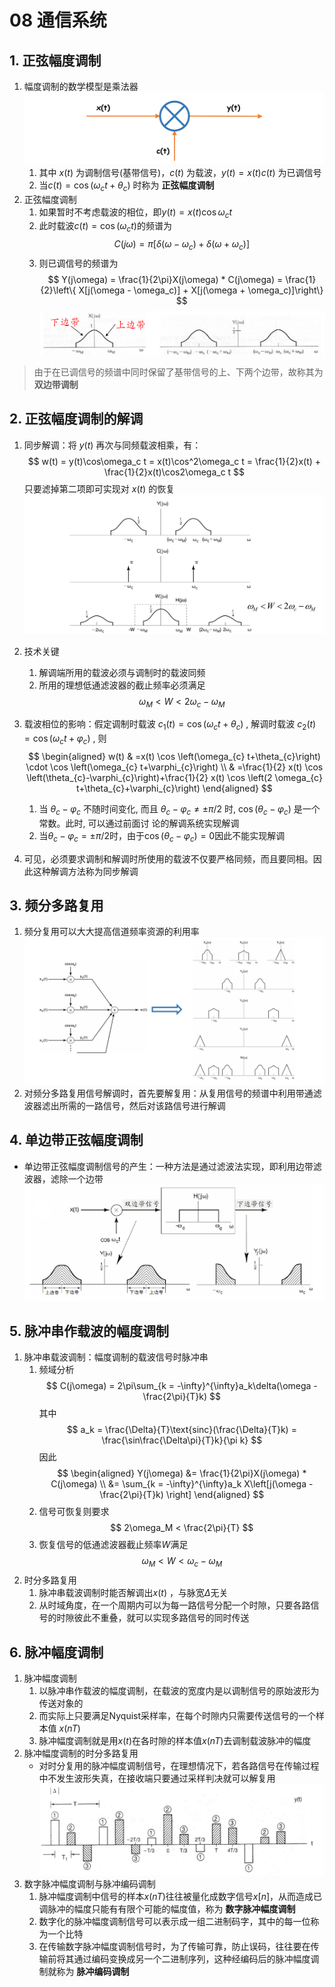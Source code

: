 # 08 通信系统
## 1. 正弦幅度调制
1. 幅度调制的数学模型是乘法器![](gallery/2023-06-13-20-44-32.png)
   1. 其中 $x(t)$ 为调制信号(基带信号)，$c(t)$ 为载波，$y(t) = x(t)c(t)$ 为已调信号
   2. 当$c(t) = \cos(\omega_c t + \theta_c)$ 时称为 **正弦幅度调制**
2. 正弦幅度调制
   1. 如果暂时不考虑载波的相位，即$y(t) = x(t)\cos\omega_c t$
   2. 此时载波$c(t) = \cos(\omega_c t)$的频谱为
      $$
      C(j\omega) = \pi[\delta(\omega - \omega_c) + \delta(\omega + \omega_c)]
      $$
   3. 则已调信号的频谱为
      $$
      Y(j\omega) = \frac{1}{2\pi}X(j\omega) * C(j\omega) = \frac{1}{2}\left\{ X[j(\omega - \omega_c)] + X[j(\omega + \omega_c)]\right\}
      $$
      ![](gallery/2023-06-13-20-51-53.png)
> 由于在已调信号的频谱中同时保留了基带信号的上、下两个边带，故称其为 **双边带调制**
## 2. 正弦幅度调制的解调
1. 同步解调：将 $y(t)$ 再次与同频载波相乘，有：
   $$
   w(t) = y(t)\cos\omega_c t = x(t)\cos^2\omega_c t = \frac{1}{2}x(t) + \frac{1}{2}x(t)\cos2\omega_c t
   $$
   只要滤掉第二项即可实现对 $x(t)$ 的恢复 ![](gallery/2023-06-13-20-59-36.png)
2. 技术关键
   1. 解调端所用的载波必须与调制时的载波同频
   2. 所用的理想低通滤波器的截止频率必须满足
      $$
      \omega_M < W < 2\omega_c - \omega_M
      $$
3. 载波相位的影响：假定调制时载波 $c_{1}(t)=\cos \left(\omega_{c} t+\theta_{c}\right)$ , 解调时载波  $c_{2}(t)=\cos \left(\omega_{c} t+\varphi_{c}\right)$ , 则
      $$
      \begin{aligned}
        w(t) & =x(t) \cos \left(\omega_{c} t+\theta_{c}\right) \cdot \cos \left(\omega_{c} t+\varphi_{c}\right) \\
        & =\frac{1}{2} x(t) \cos \left(\theta_{c}-\varphi_{c}\right)+\frac{1}{2} x(t) \cos \left(2 \omega_{c} t+\theta_{c}+\varphi_{c}\right)
      \end{aligned}
      $$
      
      1. 当 $\theta_{c}-\varphi_{c}$  不随时间变化, 而且  $\theta_{c}-\varphi_{c} \neq \pm \pi / 2$  时,  $\cos \left(\theta_{c}-\varphi_{c}\right)$  是一个常数。此时, 可以通过前面讨 论的解调系统实现解调
      2.  当$\theta_{c}-\varphi_{c} = \pm \pi / 2$时，由于$\cos(\theta_c - \varphi_c) = 0$因此不能实现解调
4. 可见，必须要求调制和解调时所使用的载波不仅要严格同频，而且要同相。因此这种解调方法称为同步解调
## 3. 频分多路复用
1. 频分复用可以大大提高信道频率资源的利用率 ![](gallery/2023-06-13-21-12-29.png)
2. 对频分多路复用信号解调时，首先要解复用：从复用信号的频谱中利用带通滤波器滤出所需的一路信号，然后对该路信号进行解调
## 4. 单边带正弦幅度调制
- 单边带正弦幅度调制信号的产生：一种方法是通过滤波法实现，即利用边带滤波器，滤除一个边带 ![](gallery/2023-06-13-21-13-32.png)
## 5. 脉冲串作载波的幅度调制
1. 脉冲串载波调制：幅度调制的载波信号时脉冲串
   1. 频域分析
      $$
      C(j\omega) = 2\pi\sum_{k = -\infty}^{\infty}a_k\delta(\omega - \frac{2\pi}{T}k)
      $$
      其中
      $$
      a_k = \frac{\Delta}{T}\text{sinc}(\frac{\Delta}{T}k) = \frac{\sin\frac{\Delta\pi}{T}k}{\pi k}
      $$
      因此
      $$
      \begin{aligned}
      Y(j\omega) &= \frac{1}{2\pi}X(j\omega) * C(j\omega) \\
      &= \sum_{k = -\infty}^{\infty}a_k X\left[j(\omega - \frac{2\pi}{T}k) \right]
      \end{aligned}
      $$
   2. 信号可恢复则要求
      $$
      2\omega_M < \frac{2\pi}{T}
      $$
   3. 恢复信号的低通滤波器截止频率$W$满足
      $$
      \omega_M < W < \omega_c - \omega_M
      $$
2. 时分多路复用
   1. 脉冲串载波调制时能否解调出$x(t)$ ，与脉宽$\Delta$无关
   2. 从时域角度，在一个周期内可以为每一路信号分配一个时隙，只要各路信号的时隙彼此不重叠，就可以实现多路信号的同时传送
## 6. 脉冲幅度调制
1. 脉冲幅度调制
   1. 以脉冲串作载波的幅度调制，在载波的宽度内是以调制信号的原始波形为传送对象的
   2. 而实际上只要满足Nyquist采样率，在每个时隙内只需要传送信号的一个样本值 $x(nT)$
   3. 脉冲幅度调制就是用$x(t)$在各时隙的样本值$x(nT)$去调制载波脉冲的幅度
2. 脉冲幅度调制的时分多路复用
   - 对时分复用的脉冲幅度调制信号，在理想情况下，若各路信号在传输过程中不发生波形失真，在接收端只要通过采样判决就可以解复用 ![](gallery/2023-06-13-21-19-30.png)
3. 数字脉冲幅度调制与脉冲编码调制
   1. 脉冲幅度调制中信号的样本$x(nT)$往往被量化成数字信号$x[n]$，从而造成已调脉冲的幅度只能有有限个可能的幅度值，称为 **数字脉冲幅度调制**
   2. 数字化的脉冲幅度调制信号可以表示成一组二进制码字，其中的每一位称为一个比特
   3. 在传输数字脉冲幅度调制信号时，为了传输可靠，防止误码，往往要在传输前将其通过编码变换成另一个二进制序列，这种经编码后的脉冲幅度调制就称为 **脉冲编码调制**